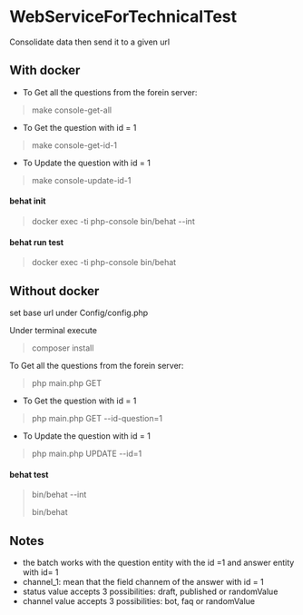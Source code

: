 # WebServiceForTechnicalTest
Consolidate data then send it to a given url 

## With docker

- To Get all the questions from the forein server: 
 >  make console-get-all

- To Get the question with id = 1 
 >  make console-get-id-1 

- To Update the question with id = 1 
 >  make console-update-id-1 

#### behat init 
 >  docker exec -ti php-console bin/behat --int
#### behat run test 
 >  docker exec -ti php-console bin/behat 


## Without docker

set base url under Config/config.php
  
Under terminal execute
 > composer install



To Get all the questions from the forein server: 
 > php main.php GET

- To Get the question with id = 1 
 > php main.php GET --id-question=1 

- To Update the question with id = 1 
 >  php main.php UPDATE  --id=1
#### behat test 
 > bin/behat --int
 >
 > bin/behat 


## Notes

* the batch works with the question entity with the id =1 and answer entity with id= 1 
* channel_1: mean that the field channem of the answer with id = 1 
* status value accepts 3 possibilities: draft, published or randomValue
* channel value accepts 3 possibilities: bot, faq or randomValue

